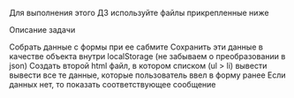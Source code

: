 Для выполнения этого ДЗ используйте файлы прикрепленные ниже

Описание задачи



Собрать данные с формы при ее сабмите
Сохранить эти данные в качестве объекта внутри localStorage (не забываем о преобразовании в json)
Создать второй html файл, в котором списком (ul > li) вывести вывести все те данные, которые пользователь ввел в форму ранее
Если данных нет, то показать соответствующее сообщение